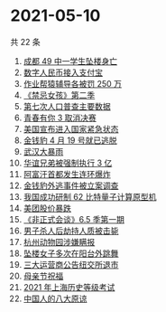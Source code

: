 # 2021-05-10

共 22 条

<!-- BEGIN ZHIHUSEARCH -->
<!-- 最后更新时间 Mon May 10 2021 19:06:23 GMT+0800 (China Standard Time) -->
1. [成都 49 中一学生坠楼身亡](https://www.zhihu.com/search?q=成都49中)
1. [数字人民币接入支付宝](https://www.zhihu.com/search?q=数字人民币)
1. [作业帮猿辅导各被罚 250 万](https://www.zhihu.com/search?q=作业帮猿辅导)
1. [《禁忌女孩》第二季](https://www.zhihu.com/search?q=禁忌女孩2)
1. [第七次人口普查主要数据](https://www.zhihu.com/search?q=七普数据)
1. [青春有你 3 取消决赛](https://www.zhihu.com/search?q=青春有你3)
1. [美国宣布进入国家紧急状态](https://www.zhihu.com/search?q=美国进入国家紧急状态)
1. [金钱豹 4 月 19 号就已逃脱](https://www.zhihu.com/search?q=杭州金钱豹)
1. [武汉大暴雨](https://www.zhihu.com/search?q=武汉暴雨)
1. [华谊兄弟被强制执行 3 亿](https://www.zhihu.com/search?q=华谊兄弟)
1. [阿富汗首都发生连环爆炸](https://www.zhihu.com/search?q=阿富汗爆炸)
1. [金钱豹外逃事件被立案调查](https://www.zhihu.com/search?q=杭州金钱豹)
1. [我国成功研制 62 比特量子计算原型机](https://www.zhihu.com/search?q=量子计算机)
1. [美团股价暴跌](https://www.zhihu.com/search?q=美团股价)
1. [《非正式会谈》6.5 季第一期](https://www.zhihu.com/search?q=非正式会谈)
1. [男子杀人后劫持人质被击毙](https://www.zhihu.com/search?q=男子劫持人质被击毙)
1. [杭州动物园涉嫌瞒报](https://www.zhihu.com/search?q=杭州金钱豹)
1. [坠楼女子多次在阳台外跳舞](https://www.zhihu.com/search?q=三亚女子坠楼)
1. [三大运营商公告纽交所退市](https://www.zhihu.com/search?q=三大运营商退市)
1. [母亲节祝福](https://www.zhihu.com/search?q=母亲节)
1. [2021 年上海历史等级考试](https://www.zhihu.com/search?q=历史等级考)
1. [中国人的八大原谅](https://www.zhihu.com/search?q=中国人的八大原谅)
<!-- END ZHIHUSEARCH -->
